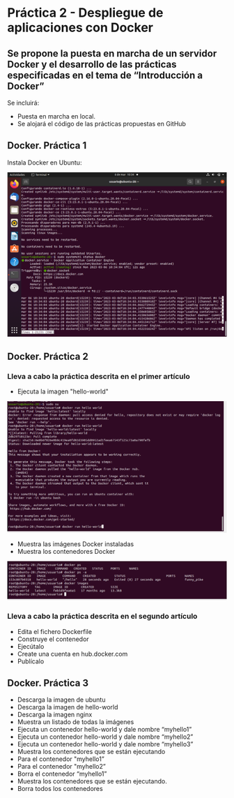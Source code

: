 # Práctica 2 - Despliegue de aplicaciones con Docker
## Se propone la puesta en marcha de un servidor Docker y el desarrollo de las prácticas especificadas en el tema de “Introducción a Docker”
Se incluirá:
- Puesta en marcha en local.
- Se alojará el código de las prácticas propuestas en GitHub

## Docker. Práctica 1

Instala Docker en Ubuntu:

![imagen1](img/1.png)

## Docker. Práctica 2

### Lleva a cabo la práctica descrita en el primer artículo
- Ejecuta la imagen "hello-world"

![imagen2](img/2.png)

- Muestra las imágenes Docker instaladas
- Muestra los contenedores Docker

![imagen3](img/3.png)

### Lleva a cabo la práctica descrita en el segundo artículo
- Edita el fichero Dockerfile
- Construye el contenedor
- Ejecútalo
- Create una cuenta en hub.docker.com
- Publícalo

## Docker. Práctica 3

- Descarga la imagen de ubuntu
- Descarga la imagen de hello-world
- Descarga la imagen nginx
- Muestra un listado de todas la imágenes
- Ejecuta un contenedor hello-world y dale nombre “myhello1”
- Ejecuta un contenedor hello-world y dale nombre “myhello2”
- Ejecuta un contenedor hello-world y dale nombre “myhello3”
- Muestra los contenedores que se están ejecutando
- Para el contenedor "myhello1”
- Para el contenedor "myhello2”
- Borra el contenedor “myhello1”
- Muestra los contenedores que se están ejecutando.
- Borra todos los contenedores

